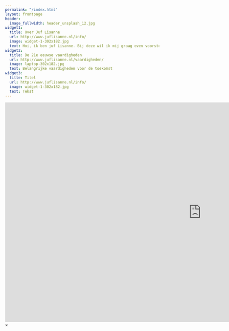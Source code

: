 ```yaml
---
permalink: "/index.html"
layout: frontpage
header:
  image_fullwidth: header_unsplash_12.jpg
widget1:
  title: Over Juf Lisanne
  url: http://www.juflisanne.nl/info/
  image: widget-1-302x182.jpg
  text: Hoi, ik ben juf Lisanne. Bij deze wil ik mij graag even voorstellen! 
widget2:
  title: De 21e eeuwse vaardigheden
  url: http://www.juflisanne.nl/vaardigheden/
  image: laptop-302x182.jpg
  text: Belangrijke vaardigheden voor de toekomst
widget3:
  title: Titel
  url: http://www.juflisanne.nl/info/
  image: widget-1-302x182.jpg
  text: Tekst
---
```


<div id="videoModal" class="reveal-modal large" data-reveal="">
  <div class="flex-video widescreen vimeo" style="display: block;">
    <iframe width="1280" height="720" src="https://www.youtube.com/embed/3b5zCFSmVvU" frameborder="0" allowfullscreen></iframe>
  </div>
  <a class="close-reveal-modal">&#215;</a>
</div>
